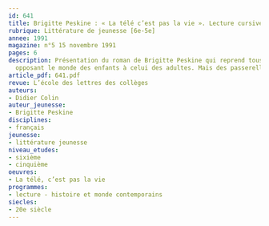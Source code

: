 ```yaml
---
id: 641
title: Brigitte Peskine : « La télé c’est pas la vie ». Lecture cursive 
rubrique: Littérature de jeunesse [6e-5e]
annee: 1991
magazine: n°5 15 novembre 1991
pages: 6
description: Présentation du roman de Brigitte Peskine qui reprend tous les aspects
  opposant le monde des enfants à celui des adultes. Mais des passerelles existent…
article_pdf: 641.pdf
revue: L’école des lettres des collèges
auteurs:
- Didier Colin
auteur_jeunesse:
- Brigitte Peskine
disciplines:
- français
jeunesse:
- littérature jeunesse
niveau_etudes:
- sixième
- cinquième
oeuvres:
- La télé, c’est pas la vie
programmes:
- lecture - histoire et monde contemporains
siecles:
- 20e siècle
---
```

